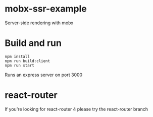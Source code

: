 # mobx-ssr-example
Server-side rendering with mobx

# Build and run
```
npm install
npm run build:client
npm run start
```
Runs an express server on port 3000

# react-router
If you're looking for react-router 4 please try the react-router branch
